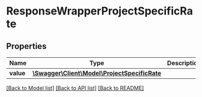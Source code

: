 # ResponseWrapperProjectSpecificRate

## Properties
Name | Type | Description | Notes
------------ | ------------- | ------------- | -------------
**value** | [**\Swagger\Client\Model\ProjectSpecificRate**](ProjectSpecificRate.md) |  | [optional] 

[[Back to Model list]](../README.md#documentation-for-models) [[Back to API list]](../README.md#documentation-for-api-endpoints) [[Back to README]](../README.md)


